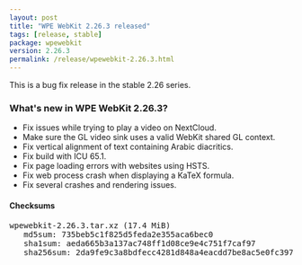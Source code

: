 ```yaml
---
layout: post
title: "WPE WebKit 2.26.3 released"
tags: [release, stable]
package: wpewebkit
version: 2.26.3
permalink: /release/wpewebkit-2.26.3.html
---
```


This is a bug fix release in the stable 2.26 series.

### What's new in WPE WebKit 2.26.3?

- Fix issues while trying to play a video on NextCloud.
- Make sure the GL video sink uses a valid WebKit shared GL context.
- Fix vertical alignment of text containing Arabic diacritics.
- Fix build with ICU 65.1.
- Fix page loading errors with websites using HSTS.
- Fix web process crash when displaying a KaTeX formula.
- Fix several crashes and rendering issues.

#### Checksums

<pre>
wpewebkit-2.26.3.tar.xz (17.4 MiB)
   md5sum: 735beb5c1f825d5feda2e355aca6bec0
   sha1sum: aeda665b3a137ac748ff1d08ce9e4c751f7caf97
   sha256sum: 2da9fe9c3a8bdfecc4281d848a4eacdd7be8ac5e0fc397020094d68cf32c10b3
</pre>
